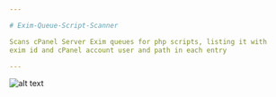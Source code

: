 ```yaml
---

# Exim-Queue-Script-Scanner

Scans cPanel Server Exim queues for php scripts, listing it with
exim id and cPanel account user and path in each entry

---
```



![alt text](https://avatars2.githubusercontent.com/u/12637371?v=3&s=400 "InterGenStudios")
